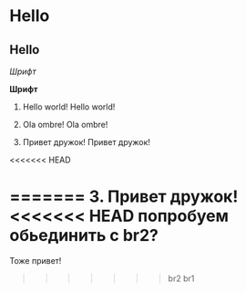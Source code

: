 # Hello

## Hello

*Шрифт*

**Шрифт**


1. Hello world! Hello world! 

2. Ola ombre! Ola ombre!

3. Привет дружок! Привет дружок!

<<<<<<< HEAD

=======
3. Привет дружок!
<<<<<<< HEAD
 попробуем обьединить с br2?
=======

Тоже привет!
>>>>>>> br2
>>>>>>> br1
